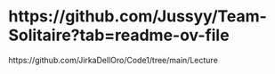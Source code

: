 <!DOCTYPE html>
<html lang="en">
<head>
    <meta charset="UTF-8">
    <meta name="viewport" content="width=device-width, initial-scale=1.0">
   
</head>
<body>
    <h1>https://github.com/Jussyy/Team-Solitaire?tab=readme-ov-file</h1>
    <p>https://github.com/JirkaDellOro/Code1/tree/main/Lecture</p>
</body>
</html>
